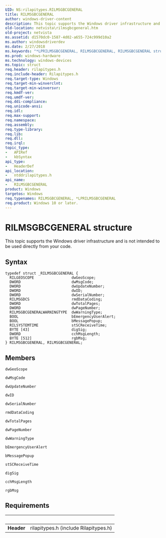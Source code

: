 ```yaml
---
UID: NS:rilapitypes.RILMSGBCGENERAL
title: RILMSGBCGENERAL
author: windows-driver-content
description: This topic supports the Windows driver infrastructure and is not intended to be used directly from your code.
old-location: netvista\rilmsgbcgeneral.htm
old-project: netvista
ms.assetid: d1570dc0-1587-4d02-a655-724c999d10a2
ms.author: windowsdriverdev
ms.date: 2/27/2018
ms.keywords: "*LPRILMSGBCGENERAL, RILMSGBCGENERAL, RILMSGBCGENERAL structure [Network Drivers Starting with Windows Vista], netvista.rilmsgbcgeneral, ntddrilapitypes/RILMSGBCGENERAL"
ms.prod: windows-hardware
ms.technology: windows-devices
ms.topic: struct
req.header: rilapitypes.h
req.include-header: Rilapitypes.h
req.target-type: Windows
req.target-min-winverclnt: 
req.target-min-winversvr: 
req.kmdf-ver: 
req.umdf-ver: 
req.ddi-compliance: 
req.unicode-ansi: 
req.idl: 
req.max-support: 
req.namespace: 
req.assembly: 
req.type-library: 
req.lib: 
req.dll: 
req.irql: 
topic_type:
-	APIRef
-	kbSyntax
api_type:
-	HeaderDef
api_location:
-	ntddrilapitypes.h
api_name:
-	RILMSGBCGENERAL
product: Windows
targetos: Windows
req.typenames: RILMSGBCGENERAL, *LPRILMSGBCGENERAL
req.product: Windows 10 or later.
---
```


# RILMSGBCGENERAL structure
This topic supports the Windows driver infrastructure and is not intended to be used directly from your code.

## Syntax
````
typedef struct _RILMSGBCGENERAL {
  RILGEOSCOPE                 dwGeoScope;
  DWORD                       dwMsgCode;
  DWORD                       dwUpdateNumber;
  DWORD                       dwID;
  DWORD                       dwSerialNumber;
  RILMSGDCS                   rmdDataCoding;
  DWORD                       dwTotalPages;
  DWORD                       dwPageNumber;
  RILMSGBCGENERALWARNINGTYPE  dwWarningType;
  BOOL                        bEmergencyUserAlert;
  BOOL                        bMessagePopup;
  RILSYSTEMTIME               stSCReceiveTime;
  BYTE [43]                   digSig;
  DWORD                       cchMsgLength;
  BYTE [512]                  rgbMsg;
} RILMSGBCGENERAL, RILMSGBCGENERAL;
````

## Members


`dwGeoScope`



`dwMsgCode`



`dwUpdateNumber`



`dwID`



`dwSerialNumber`



`rmdDataCoding`



`dwTotalPages`



`dwPageNumber`



`dwWarningType`



`bEmergencyUserAlert`



`bMessagePopup`



`stSCReceiveTime`



`digSig`



`cchMsgLength`



`rgbMsg`




## Requirements
| &nbsp; | &nbsp; |
| ---- |:---- |
| **Header** | rilapitypes.h (include Rilapitypes.h) |